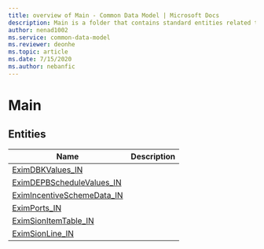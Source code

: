 ```yaml
---
title: overview of Main - Common Data Model | Microsoft Docs
description: Main is a folder that contains standard entities related to the Common Data Model.
author: nenad1002
ms.service: common-data-model
ms.reviewer: deonhe
ms.topic: article
ms.date: 7/15/2020
ms.author: nebanfic
---
```


# Main


## Entities

|Name|Description|
|---|---|
|[EximDBKValues_IN](EximDBKValues_IN.md)||
|[EximDEPBScheduleValues_IN](EximDEPBScheduleValues_IN.md)||
|[EximIncentiveSchemeData_IN](EximIncentiveSchemeData_IN.md)||
|[EximPorts_IN](EximPorts_IN.md)||
|[EximSionItemTable_IN](EximSionItemTable_IN.md)||
|[EximSionLine_IN](EximSionLine_IN.md)||
